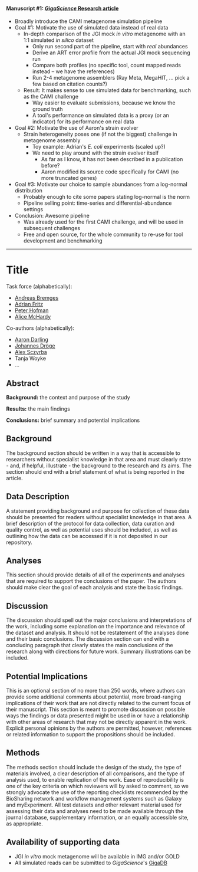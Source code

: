 #### Manuscript #1: [*GigaScience* Research article](http://www.gigasciencejournal.com/authors/instructions/research)

- Broadly introduce the CAMI metagenome simulation pipeline
- Goal #1: Motivate the use of simulated data instead of real data
  - In-depth comparison of the JGI mock *in vitro* metagenome with an 1:1 simulated *in silico* dataset
    - Only run second part of the pipeline, start with *real* abundances
    - Derive an ART error profile from the actual JGI mock sequencing run
    - Compare both profiles (no specific tool, count mapped reads instead – we have the references)
    - Run 2-4 metagenome assemblers (Ray Meta, MegaHIT, ... pick a few based on citation counts?)
  - Result: It makes sense to use simulated data for benchmarking, such as the CAMI challenge
    - Way easier to evaluate submissions, because we know the ground truth
    - A tool's performance on simulated data is a proxy (or an indicator) for its performance on real data
- Goal #2: Motivate the use of Aaron's strain evolver
  - Strain heterogeneity poses one (if not the biggest) challenge in metagenome assembly
    - Toy example: Adrian's *E. coli* experiments (scaled up?)
    - We need to play around with the strain evolver itself
      - As far as I know, it has not been described in a publication before?
      - Aaron modified its source code specifically for CAMI (no more truncated genes)
- Goal #3: Motivate our choice to sample abundances from a log-normal distribution
  - Probably enough to cite some papers stating log-normal is the norm
  - Pipeline selling point: time-series and differential-abundance settings
- Conclusion: Awesome pipeline
  - Was already used for the first CAMI challenge, and will be used in subsequent challenges
  - Free and open source, for the whole community to re-use for tool development and benchmarking

---

# Title

Task force (alphabetically):
- [Andreas Bremges](https://github.com/abremges)
- [Adrian Fritz](https://github.com/AlphaSquad)
- [Peter Hofman](https://github.com/p-hofmann)
- [Alice McHardy](https://github.com/alicemchardy)

Co-authors (alphabetically):
- [Aaron Darling](https://github.com/koadman)
- [Johannes Dröge](https://github.com/fungs)
- [Alex Sczyrba](https://github.com/asczyrba)
- Tanja Woyke
- ...

## Abstract

**Background:**
the context and purpose of the study

**Results:**
the main findings

**Conclusions:**
brief summary and potential implications

## Background
The background section should be written in a way that is accessible to researchers without specialist knowledge in that area and must clearly state - and, if helpful, illustrate - the background to the research and its aims. The section should end with a brief statement of what is being reported in the article.

## Data Description
A statement providing background and purpose for collection of these data should be presented for readers without specialist knowledge in that area. A brief description of the protocol for data collection, data curation and quality control, as well as potential uses should be included, as well as outlining how the data can be accessed if it is not deposited in our repository.

## Analyses
This section should provide details of all of the experiments and analyses that are required to support the conclusions of the paper. The authors should make clear the goal of each analysis and state the basic findings.

## Discussion
The discussion should spell out the major conclusions and interpretations of the work, including some explanation on the importance and relevance of the dataset and analysis. It should not be restatement of the analyses done and their basic conclusions. The discussion section can end with a concluding paragraph that clearly states the main conclusions of the research along with directions for future work. Summary illustrations can be included.

## Potential Implications
This is an optional section of no more than 250 words, where authors can provide some additional comments about potential, more broad-ranging implications of their work that are not directly related to the current focus of their manuscript. This section is meant to promote discussion on possible ways the findings or data presented might be used in or have a relationship with other areas of research that may not be directly apparent in the work. Explicit personal opinions by the authors are permitted, however, references or related information to support the propositions should be included.

## Methods
The methods section should include the design of the study, the type of materials involved, a clear description of all comparisons, and the type of analysis used, to enable replication of the work. Ease of reproducibility is one of the key criteria on which reviewers will by asked to comment, so we strongly advocate the use of the reporting checklists recommended by the BioSharing network and workflow management systems such as Galaxy and myExperiment. All test datasets and other relevant material used for assessing their data and analyses need to be made available through the journal database, supplementary information, or an equally accessible site, as appropriate.

## Availability of supporting data
- JGI *in vitro* mock metagenome will be available in IMG and/or GOLD
- All simulated reads can be submitted to *GigaScience*'s [GigaDB](http://gigadb.org/)
